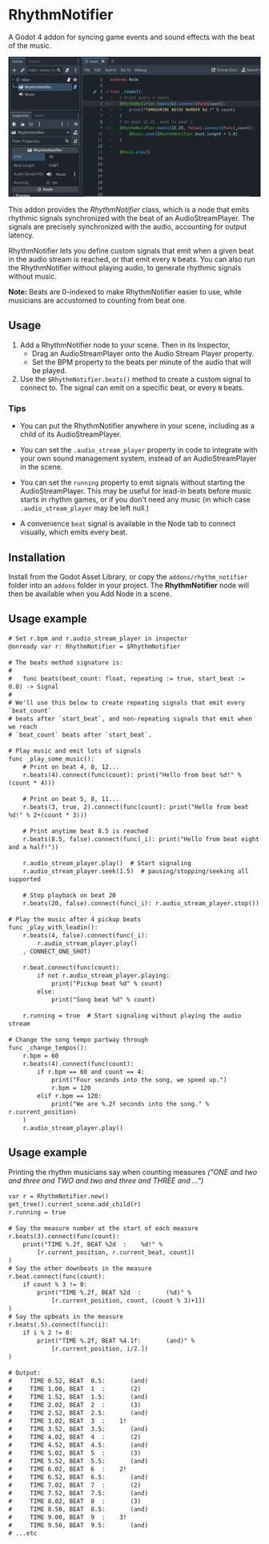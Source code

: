 # RhythmNotifier

A Godot 4 addon for syncing game events and sound effects with the beat of the music.

![Hey](/screenshots/example.png)

This addon provides the *RhythmNotifier* class, which is a node that emits
rhythmic signals synchronized with the beat of an AudioStreamPlayer.  The
signals are precisely synchronized with the audio, accounting for output
latency.  

RhythmNotifier lets you define custom signals that emit when a given beat in
the audio stream is reached, or that emit every `N` beats.  You can
also run the RhythmNotifier without playing audio, to generate rhythmic signals
without music.

**Note:** Beats are 0-indexed to make RhythmNotifier easier to use, while
musicians are accustomed to counting from beat one.

## Usage

1. Add a RhythmNotifier node to your scene.  Then in its Inspector,
   * Drag an AudioStreamPlayer onto the Audio Stream Player property. 
   * Set the BPM property to the beats per minute of the audio that will be played.
1. Use the `$RhythmNotifier.beats()` method to create a custom signal to
   connect to.  The signal can emit on a specific beat, or every `N` beats.

### Tips

* You can put the RhythmNotifier anywhere in your scene, including as a child of its AudioStreamPlayer.

* You can set the `.audio_stream_player` property in code to integrate with your own sound management system, instead of an
  AudioStreamPlayer in the scene.

* You can set the `running` property to emit signals without starting the
  AudioStreamPlayer.  This may be useful for lead-in beats before music starts
  in rhythm games, or if you don't need any music (in which case
  `.audio_stream_player` may be left null.)
 
* A convenience `beat` signal is available in the Node tab to connect visually, which emits every beat.

## Installation

Install from the Godot Asset Library, or copy the `addons/rhythm_notifier` folder into an `addons` folder in your project.
The **RhythmNotifier** node will then be available when you Add Node in a scene.

## Usage example

```gdscript
# Set r.bpm and r.audio_stream_player in inspector
@onready var r: RhythmNotifier = $RhythmNotifier  

# The beats method signature is:
#
#   func beats(beat_count: float, repeating := true, start_beat := 0.0) -> Signal
#
# We'll use this below to create repeating signals that emit every `beat_count`
# beats after `start_beat`, and non-repeating signals that emit when we reach
# `beat_count` beats after `start_beat`.

# Play music and emit lots of signals
func _play_some_music():
    # Print on beat 4, 8, 12...
    r.beats(4).connect(func(count): print("Hello from beat %d!" % (count * 4)))

    # Print on beat 5, 8, 11...
    r.beats(3, true, 2).connect(func(count): print("Hello from beat %d!" % 2+(count * 3)))

    # Print anytime beat 8.5 is reached
    r.beats(8.5, false).connect(func(_i): print("Hello from beat eight and a half!"))

    r.audio_stream_player.play()  # Start signaling
    r.audio_stream_player.seek(1.5)  # pausing/stopping/seeking all supported

    # Stop playback on beat 20
    r.beats(20, false).connect(func(_i): r.audio_stream_player.stop())

# Play the music after 4 pickup beats
func _play_with_leadin():
    r.beats(4, false).connect(func(_i):
        r.audio_stream_player.play()
    , CONNECT_ONE_SHOT)

    r.beat.connect(func(count):
        if not r.audio_stream_player.playing:
            print("Pickup beat %d" % count)
        else:
            print("Song beat %d" % count)

    r.running = true  # Start signaling without playing the audio stream

# Change the song tempo partway through
func _change_tempos():
    r.bpm = 60
    r.beats(4).connect(func(count):
        if r.bpm == 60 and count == 4:
            print("Four seconds into the song, we speed up.")
            r.bpm = 120
        elif r.bpm == 120:
            print("We are %.2f seconds into the song." % r.current_position)
    )
    r.audio_stream_player.play()
```

## Usage example

Printing the rhythm musicians say when counting measures *("ONE and two and three and TWO and two and three and THREE and ...")*

```gdscript
var r = RhythmNotifier.new()
get_tree().current_scene.add_child(r)
r.running = true

# Say the measure number at the start of each measure
r.beats(3).connect(func(count):
    print("TIME %.2f, BEAT %2d  :    %d!" %
        [r.current_position, r.current_beat, count])
)
# Say the other downbeats in the measure
r.beat.connect(func(count):
    if count % 3 != 0:
        print("TIME %.2f, BEAT %2d  :       (%d)" % 
            [r.current_position, count, (count % 3)+1])
)
# Say the upbeats in the measure
r.beats(.5).connect(func(i):
    if i % 2 != 0:
        print("TIME %.2f, BEAT %4.1f:       (and)" %
            [r.current_position, i/2.])
)

# Output:
#     TIME 0.52, BEAT  0.5:       (and)
#     TIME 1.00, BEAT  1  :       (2)
#     TIME 1.52, BEAT  1.5:       (and)
#     TIME 2.02, BEAT  2  :       (3)
#     TIME 2.52, BEAT  2.5:       (and)
#     TIME 3.02, BEAT  3  :    1!
#     TIME 3.52, BEAT  3.5:       (and)
#     TIME 4.02, BEAT  4  :       (2)
#     TIME 4.52, BEAT  4.5:       (and)
#     TIME 5.02, BEAT  5  :       (3)
#     TIME 5.52, BEAT  5.5:       (and)
#     TIME 6.02, BEAT  6  :    2!
#     TIME 6.52, BEAT  6.5:       (and)
#     TIME 7.02, BEAT  7  :       (2)
#     TIME 7.52, BEAT  7.5:       (and)
#     TIME 8.02, BEAT  8  :       (3)
#     TIME 8.50, BEAT  8.5:       (and)
#     TIME 9.00, BEAT  9  :    3!
#     TIME 9.50, BEAT  9.5:       (and)
# ...etc
```
